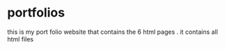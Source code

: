 # portfolios
this is my port folio website
 that contains the 6 html  pages .
 it contains all html files 
